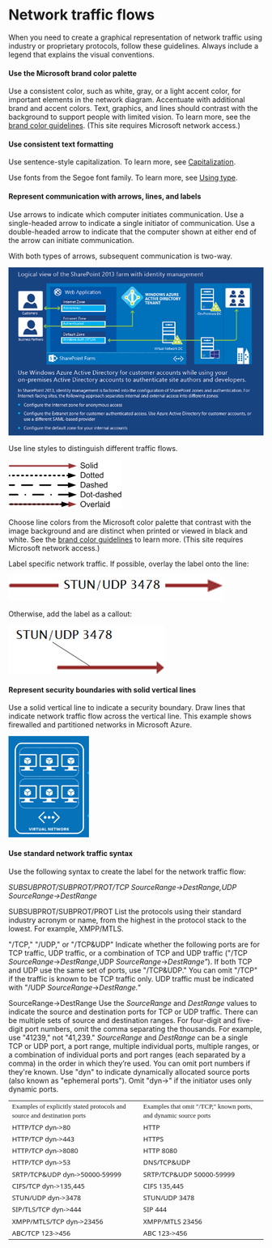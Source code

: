 ﻿# Network traffic flows

When
you need to create a graphical representation of network traffic
using industry or proprietary protocols, follow these guidelines.
Always include a legend that explains the visual conventions.

#### Use the Microsoft brand color palette

Use
a consistent color, such as white, gray, or a light accent color,
for important elements in the network diagram. Accentuate with
additional brand and accent colors. Text, graphics, and lines
should contrast with the background to support people with limited
vision. To learn more, see the [](https://microsoft.sharepoint.com/teams/BrandCentral/Guidelines/MS_color_and_accessibility_Oct2014.pdf "PDF guidelines for brand colors")[brand color guidelines](https://microsoft.sharepoint.com/teams/BrandCentral/Pages/The-Microsoft-brand-Core-elements-Color.aspx "Color guidelines on Brand Central site"). (This site requires Microsoft network access.)

#### Use consistent text formatting

Use sentence-style capitalization. To learn more, see [Capitalization](/style-guide/capitalization).

Use fonts from the Segoe font family. To learn more, see [Using type](/style-guide/text-formatting/using-type/).

#### Represent communication with arrows, lines, and labels

Use arrows to indicate which computer initiates communication. 
Use a single-headed arrow to indicate a single initiator of
communication. Use a double-headed arrow to indicate that the
computer shown at either end of the arrow can initiate
communication. 

With both types of arrows, subsequent communication is two-way.

![](media/network-traffic-flows/589503366.PNG)

Use line styles to distinguish different traffic flows.

![](media/network-traffic-flows/1252879060.png)

Choose line colors from the Microsoft color palette that contrast with the image background and are distinct when printed or viewed in black and white. See the [brand color guidelines](https://microsoft.sharepoint.com/teams/BrandCentral/Pages/The-Microsoft-brand-Core-elements-Color.aspx "Color guidelines on Brand Central site") to learn more. (This site requires Microsoft network access.)

Label specific network traffic. If possible, overlay the label onto the line: 

![](media/network-traffic-flows/83067036.png)

Otherwise, add the label as a callout:

![](media/network-traffic-flows/572369390.png)

#### Represent security boundaries with solid vertical lines

Use
a solid vertical line to indicate a security boundary. Draw lines
that indicate network traffic flow across the vertical line. This
example shows firewalled and partitioned networks in Microsoft
Azure.

![](media/network-traffic-flows/881348326.png)

#### Use standard network traffic syntax

Use the following syntax to create the label for the network traffic flow:

*SUBSUBPROT/SUBPROT/PROT/TCP SourceRange-\>DestRange,UDP SourceRange-\>DestRange*

SUBSUBPROT/SUBPROT/PROT List
the protocols using their standard industry acronym or name, from the
highest in the protocol stack to the lowest. For example,
XMPP/MTLS. 

"/TCP," "/UDP," or "/TCP\&UDP" Indicate
whether the following ports are for TCP traffic, UDP traffic,
or a combination of TCP and UDP traffic ("/TCP *SourceRange*-\>*DestRange*,UDP *SourceRange*-\>*DestRange"*). If
both TCP and UDP use the same set of ports, use "/TCP\&UDP."
You can omit "/TCP" if the traffic is known to be TCP traffic only.
UDP traffic must be indicated with "/UDP *SourceRange*-\>*DestRange."*

SourceRange-\>DestRange Use the *SourceRange* and *DestRange*
values to indicate the source and destination ports for TCP or UDP
traffic. There can be multiple sets of source and
destination ranges. For four-digit and five-digit port numbers,
omit the comma separating the thousands. For example, use "41239,"
not "41,239." *SourceRange* and *DestRange*
can be a single TCP or UDP port, a port range, multiple
individual ports, multiple ranges, or a combination of individual
ports and port ranges (each separated by a comma) in the order in
which they’re used. You can omit port numbers if they're
known. Use "dyn" to indicate dynamically allocated source ports
(also known as "ephemeral ports"). Omit "dyn-\>" if the initiator
uses only dynamic ports. 

<table>
<tbody>
<tr class="odd">
<td><span style="font-family:Segoe UI Semibold;font-size:small;mso-bidi-font-size:11.0pt;mso-fareast-font-family:Calibri;mso-fareast-theme-font:minor-latin;mso-ansi-language:EN-US;mso-fareast-language:EN-US;mso-bidi-language:AR-SA;">Examples of explicitly stated protocols and source and destination ports</span></td>
<td><span style="font-family:Segoe UI Semibold;font-size:small;mso-bidi-font-size:11.0pt;mso-fareast-font-family:Calibri;mso-fareast-theme-font:minor-latin;mso-ansi-language:EN-US;mso-fareast-language:EN-US;mso-bidi-language:AR-SA;">Examples that omit &quot;/TCP,&quot; known ports, and dynamic source ports</span></td>
</tr>
<tr class="even">
<td><div>
<span style="font-family:Segoe UI;font-size:10pt;mso-bidi-font-size:11.0pt;mso-fareast-font-family:&#39;Times New Roman&#39;;mso-ansi-language:EN-US;mso-fareast-language:EN-US;mso-bidi-language:AR-SA;">HTTP/TCP dyn-&gt;80</span>
</div></td>
<td><div>
<span style="font-family:Segoe UI;font-size:10pt;mso-bidi-font-size:11.0pt;mso-fareast-font-family:&#39;Times New Roman&#39;;mso-ansi-language:EN-US;mso-fareast-language:EN-US;mso-bidi-language:AR-SA;">HTTP</span>
</div></td>
</tr>
<tr class="odd">
<td><span style="font-family:Segoe UI;font-size:10pt;mso-bidi-font-size:11.0pt;mso-fareast-font-family:&#39;Times New Roman&#39;;mso-ansi-language:EN-US;mso-fareast-language:EN-US;mso-bidi-language:AR-SA;">HTTP/TCP dyn-&gt;443</span></td>
<td><span style="font-family:Segoe UI;font-size:10pt;mso-bidi-font-size:11.0pt;mso-fareast-font-family:&#39;Times New Roman&#39;;mso-ansi-language:EN-US;mso-fareast-language:EN-US;mso-bidi-language:AR-SA;">HTTPS</span></td>
</tr>
<tr class="even">
<td><span style="font-family:Segoe UI;font-size:10pt;mso-bidi-font-size:11.0pt;mso-fareast-font-family:&#39;Times New Roman&#39;;mso-ansi-language:EN-US;mso-fareast-language:EN-US;mso-bidi-language:AR-SA;">HTTP/TCP dyn-&gt;8080</span></td>
<td><span style="font-family:Segoe UI;font-size:10pt;mso-bidi-font-size:11.0pt;mso-fareast-font-family:&#39;Times New Roman&#39;;mso-ansi-language:EN-US;mso-fareast-language:EN-US;mso-bidi-language:AR-SA;">HTTP 8080</span></td>
</tr>
<tr class="odd">
<td><span style="font-family:Segoe UI;font-size:10pt;mso-bidi-font-size:11.0pt;mso-fareast-font-family:&#39;Times New Roman&#39;;mso-ansi-language:EN-US;mso-fareast-language:EN-US;mso-bidi-language:AR-SA;">HTTP/TCP dyn-&gt;53</span></td>
<td><span style="font-family:Segoe UI;font-size:10pt;mso-bidi-font-size:11.0pt;mso-fareast-font-family:&#39;Times New Roman&#39;;mso-ansi-language:EN-US;mso-fareast-language:EN-US;mso-bidi-language:AR-SA;">DNS/TCP&amp;UDP</span></td>
</tr>
<tr class="even">
<td><span style="font-family:Segoe UI;font-size:10pt;mso-bidi-font-size:11.0pt;mso-fareast-font-family:&#39;Times New Roman&#39;;mso-ansi-language:EN-US;mso-fareast-language:EN-US;mso-bidi-language:AR-SA;">SRTP/TCP&amp;UDP dyn-&gt;50000-59999</span></td>
<td><span style="font-family:Segoe UI;font-size:10pt;mso-bidi-font-size:11.0pt;mso-fareast-font-family:&#39;Times New Roman&#39;;mso-ansi-language:EN-US;mso-fareast-language:EN-US;mso-bidi-language:AR-SA;">SRTP/TCP&amp;UDP 50000-59999</span></td>
</tr>
<tr class="odd">
<td><span style="font-family:Segoe UI;font-size:10pt;mso-bidi-font-size:11.0pt;mso-fareast-font-family:&#39;Times New Roman&#39;;mso-ansi-language:EN-US;mso-fareast-language:EN-US;mso-bidi-language:AR-SA;">CIFS/TCP dyn-&gt;135,445</span></td>
<td><span style="font-family:Segoe UI;font-size:10pt;mso-bidi-font-size:11.0pt;mso-fareast-font-family:&#39;Times New Roman&#39;;mso-ansi-language:EN-US;mso-fareast-language:EN-US;mso-bidi-language:AR-SA;">CIFS 135,445</span></td>
</tr>
<tr class="even">
<td><span style="font-family:Segoe UI;font-size:10pt;mso-bidi-font-size:11.0pt;mso-fareast-font-family:&#39;Times New Roman&#39;;mso-ansi-language:EN-US;mso-fareast-language:EN-US;mso-bidi-language:AR-SA;">STUN/UDP dyn-&gt;3478</span></td>
<td><span style="font-family:Segoe UI;font-size:10pt;mso-bidi-font-size:11.0pt;mso-fareast-font-family:&#39;Times New Roman&#39;;mso-ansi-language:EN-US;mso-fareast-language:EN-US;mso-bidi-language:AR-SA;">STUN/UDP 3478</span></td>
</tr>
<tr class="odd">
<td><span style="font-family:Segoe UI;font-size:10pt;mso-bidi-font-size:11.0pt;mso-fareast-font-family:&#39;Times New Roman&#39;;mso-ansi-language:EN-US;mso-fareast-language:EN-US;mso-bidi-language:AR-SA;">SIP/TLS/TCP dyn-&gt;444</span></td>
<td><span style="font-family:Segoe UI;font-size:10pt;mso-bidi-font-size:11.0pt;mso-fareast-font-family:&#39;Times New Roman&#39;;mso-ansi-language:EN-US;mso-fareast-language:EN-US;mso-bidi-language:AR-SA;">SIP 444</span></td>
</tr>
<tr class="even">
<td><span style="font-family:Segoe UI;font-size:10pt;mso-bidi-font-size:11.0pt;mso-fareast-font-family:&#39;Times New Roman&#39;;mso-ansi-language:EN-US;mso-fareast-language:EN-US;mso-bidi-language:AR-SA;">XMPP/MTLS/TCP dyn-&gt;23456</span></td>
<td><span style="font-family:Segoe UI;font-size:10pt;mso-bidi-font-size:11.0pt;mso-fareast-font-family:&#39;Times New Roman&#39;;mso-ansi-language:EN-US;mso-fareast-language:EN-US;mso-bidi-language:AR-SA;">XMPP/MTLS 23456</span></td>
</tr>
<tr class="odd">
<td><span style="font-family:Segoe UI;font-size:10pt;mso-bidi-font-size:11.0pt;mso-fareast-font-family:&#39;Times New Roman&#39;;mso-ansi-language:EN-US;mso-fareast-language:EN-US;mso-bidi-language:AR-SA;">ABC/TCP 123-&gt;456 </span></td>
<td><span style="font-family:Segoe UI;font-size:10pt;mso-bidi-font-size:11.0pt;mso-fareast-font-family:&#39;Times New Roman&#39;;mso-ansi-language:EN-US;mso-fareast-language:EN-US;mso-bidi-language:AR-SA;">ABC 123-&gt;456 </span></td>
</tr>
</tbody>
</table>
